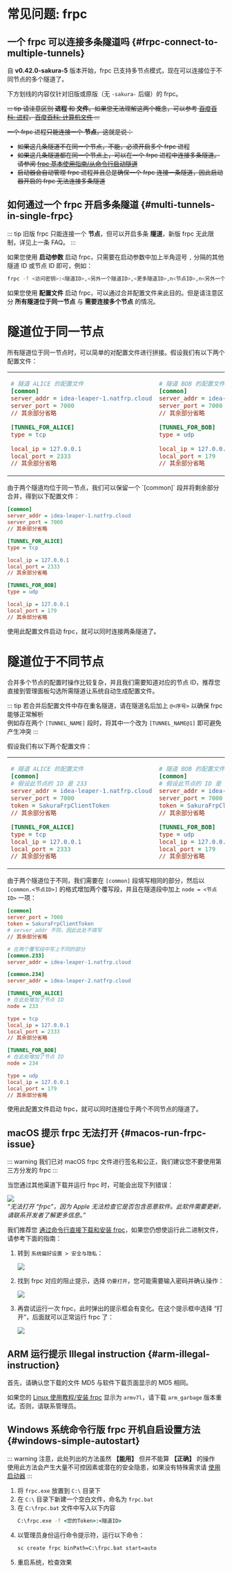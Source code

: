 # 常见问题: frpc

## 一个 frpc 可以连接多条隧道吗 {#frpc-connect-to-multiple-tunnels}

自 **v0.42.0-sakura-5** 版本开始，frpc 已支持多节点模式，现在可以连接位于不同节点的多个隧道了。

下方划线的内容仅针对旧版或原版（无 `-sakura-` 后缀）的 frpc。

<s>

::: tip
请注意区别 **进程** 和 **文件**。如果您无法理解这两个概念，可以参考 [百度百科: 进程](https://baike.baidu.com/item/%E8%BF%9B%E7%A8%8B/382503 ':target=_blank')、[百度百科: 计算机文件](https://baike.baidu.com/item/%E8%AE%A1%E7%AE%97%E6%9C%BA%E6%96%87%E4%BB%B6 ':target=_blank')
:::

一个 frpc 进程只能连接一个 **节点**，这就是说：

- 如果这几条隧道不在同一个节点，不能，必须开启多个 frpc 进程
- 如果这几条隧道都在同一个节点上，可以在一个 frpc 进程中连接多条隧道。请参阅 [frpc 基本使用指南/从命令行启动隧道](/frpc/usage#cli-usage)
- 启动器会自动管理 frpc 进程并且总是确保一个 frpc 连接一条隧道，因此启动器开启的 frpc 无法连接多条隧道

</s>

## 如何通过一个 frpc 开启多条隧道 {#multi-tunnels-in-single-frpc}

::: tip
旧版 frpc 只能连接一个 **节点**，但可以开启多条 **隧道**，新版 frpc 无此限制，详见上一条 FAQ。
:::

如果您使用 **启动参数** 启动 frpc，只需要在启动参数中加上半角逗号 `,` 分隔的其他隧道 ID 或节点 ID 即可，例如：

```bash
frpc -f <访问密钥>:<隧道ID>,<另外一个隧道ID>,<更多隧道ID>,n<节点ID>,n<另外一个节点ID>,...
```

如果您使用 **配置文件** 启动 frpc，可以通过合并配置文件来此目的。但是请注意区分 **所有隧道位于同一节点** 与 **需要连接多个节点** 的情况。

<style>
.docsify-tabs {
    --docsifytabs-content-padding: 24px 16px;
}
</style>

<!-- tabs:start -->

# **隧道位于同一节点**

所有隧道位于同一节点时，可以简单的对配置文件进行拼接。假设我们有以下两个配置文件：

<table style="border-style: none;">
<tr style="border-style: none;">
<td style="border-style: none;">

```ini
# 隧道 ALICE 的配置文件
[common]
server_addr = idea-leaper-1.natfrp.cloud
server_port = 7000
// 其余部分省略

[TUNNEL_FOR_ALICE]
type = tcp

local_ip = 127.0.0.1
local_port = 2333
// 其余部分省略
```
</td>
<td style="border-style: none;">

```ini
# 隧道 BOB 的配置文件
[common]
server_addr = idea-leaper-1.natfrp.cloud
server_port = 7000
// 其余部分省略

[TUNNEL_FOR_BOB]
type = udp

local_ip = 127.0.0.1
local_port = 179
// 其余部分省略
```
</td>
</tr>
</table>
由于两个隧道均位于同一节点，我们可以保留一个 `[common]` 段并将剩余部分合并，得到以下配置文件：

```ini
[common]
server_addr = idea-leaper-1.natfrp.cloud
server_port = 7000
// 其余部分省略

[TUNNEL_FOR_ALICE]
type = tcp

local_ip = 127.0.0.1
local_port = 2333
// 其余部分省略

[TUNNEL_FOR_BOB]
type = udp

local_ip = 127.0.0.1
local_port = 179
// 其余部分省略
```

使用此配置文件启动 frpc，就可以同时连接两条隧道了。

# **隧道位于不同节点**

合并多个节点的配置时操作比较复杂，并且我们需要知道对应的节点 ID，推荐您直接到管理面板勾选所需隧道让系统自动生成配置文件。

::: tip
若合并后配置文件中存在重名隧道，请在隧道名后加上 `@<序号>` 以确保 frpc 能够正常解析  
例如存在两个 `[TUNNEL_NAME]` 段时，将其中一个改为 `[TUNNEL_NAME@1]` 即可避免产生冲突
:::

假设我们有以下两个配置文件：

<table style="border-style: none;">
<tr style="border-style: none;">
<td style="border-style: none;">

```ini
# 隧道 ALICE 的配置文件
[common]
# 假设此节点的 ID 是 233
server_addr = idea-leaper-1.natfrp.cloud
server_port = 7000
token = SakuraFrpClientToken
// 其余部分省略

[TUNNEL_FOR_ALICE]
type = tcp
local_ip = 127.0.0.1
local_port = 2333
// 其余部分省略
```
</td>
<td style="border-style: none;">

```ini
# 隧道 BOB 的配置文件
[common]
# 假设此节点的 ID 是 234
server_addr = idea-leaper-2.natfrp.cloud
server_port = 7000
token = SakuraFrpClientToken
// 其余部分省略

[TUNNEL_FOR_BOB]
type = udp
local_ip = 127.0.0.1
local_port = 179
// 其余部分省略
```
</td>
</tr>
</table>

由于两个隧道位于不同，我们需要在 `[common]` 段填写相同的部分，然后以 `[common.<节点ID>]` 的格式增加两个覆写段，并且在隧道段中加上 `node = <节点 ID>` 一项：

```ini
[common]
server_port = 7000
token = SakuraFrpClientToken
# server_addr 不同，因此此处不填写
// 其余部分省略

# 在两个覆写段中写上不同的部分
[common.233]
server_addr = idea-leaper-1.natfrp.cloud

[common.234]
server_addr = idea-leaper-2.natfrp.cloud

[TUNNEL_FOR_ALICE]
# 在此处增加了节点 ID
node = 233

type = tcp
local_ip = 127.0.0.1
local_port = 2333
// 其余部分省略

[TUNNEL_FOR_BOB]
# 在此处增加了节点 ID
node = 234

type = udp
local_ip = 127.0.0.1
local_port = 179
// 其余部分省略
```

使用此配置文件启动 frpc，就可以同时连接位于两个不同节点的隧道了。

<!-- tabs:end -->

## macOS 提示 frpc 无法打开 {#macos-run-frpc-issue}

::: warning
我们已对 macOS frpc 文件进行签名和公正，我们建议您不要使用第三方分发的 frpc
:::

当您通过其他渠道下载并运行 frpc 时，可能会出现下列错误：  

![](_images/frpc-macos-run-issue-1.png)  
_“无法打开 “frpc”，因为 Apple 无法检查它是否包含恶意软件。此软件需要更新，请联系开发者了解更多信息。”_

我们推荐您 [通过命令行直接下载和安装 frpc](/frpc/usage#macos-install-frpc)，如果您仍想使运行此二进制文件，请参考下面的指南：

1. 转到 `系统偏好设置 > 安全与隐私`：

   ![](_images/frpc-macos-run-issue-2.png)

2. 找到 frpc 对应的阻止提示，选择 `仍要打开`，您可能需要输入密码并确认操作：

   ![](_images/frpc-macos-run-issue-3.png)

3. 再尝试运行一次 frpc，此时弹出的提示框会有变化。在这个提示框中选择 “打开”，后面就可以正常运行 frpc 了：

   ![](_images/frpc-macos-run-issue-4.png)

## ARM 运行提示 Illegal instruction {#arm-illegal-instruction}

首先，请确认您下载的文件 MD5 与软件下载页面显示的 MD5 相同。

如果您的 [Linux 使用教程/安装 frpc](/frpc/usage#linux-check-arch) 显示为 `armv7l`，请下载 `arm_garbage` 版本重试。否则，请联系管理员。

## Windows 系统命令行版 frpc 开机自启设置方法 {#windows-simple-autostart}

::: warning
注意，此处列出的方法虽然 **【能用】** 但并不能算 **【正确】** 的操作  
使用此方法会产生大量不可控因素或潜在的安全隐患，如果没有特殊需求请 [使用启动器](/launcher/usage)
:::

1. 将 `frpc.exe` 放置到 `C:\` 目录下
1. 在 `C:\` 目录下新建一个空白文件，命名为 `frpc.bat`
1. 在 `C:\frpc.bat` 文件中写入以下内容
   ```bat
   C:\frpc.exe -f <您的Token>:<隧道ID>
   ```
1. 以管理员身份运行命令提示符，运行以下命令：
   ```bat
   sc create frpc binPath=C:\frpc.bat start=auto
   ```
1. 重启系统，检查效果
